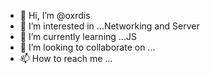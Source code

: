 - 👋 Hi, I’m @oxrdis
- 👀 I’m interested in ...Networking and Server
- 🌱 I’m currently learning ...JS
- 💞️ I’m looking to collaborate on ...
- 📫 How to reach me ...

<!---
oxrdis/oxrdis is a ✨ special ✨ repository because its `README.md` (this file) appears on your GitHub profile.
You can click the Preview link to take a look at your changes.
--->
